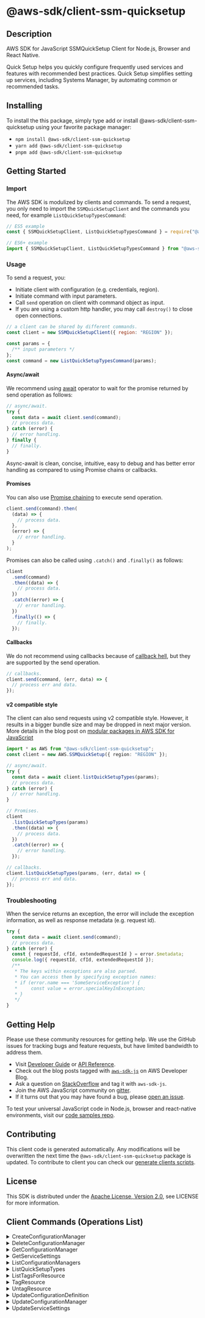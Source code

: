 <!-- generated file, do not edit directly -->

# @aws-sdk/client-ssm-quicksetup

## Description

AWS SDK for JavaScript SSMQuickSetup Client for Node.js, Browser and React Native.

<p>Quick Setup helps you quickly configure frequently used services and features with
recommended best practices. Quick Setup simplifies setting up services, including
Systems Manager, by automating common or recommended tasks.</p>

## Installing

To install the this package, simply type add or install @aws-sdk/client-ssm-quicksetup
using your favorite package manager:

- `npm install @aws-sdk/client-ssm-quicksetup`
- `yarn add @aws-sdk/client-ssm-quicksetup`
- `pnpm add @aws-sdk/client-ssm-quicksetup`

## Getting Started

### Import

The AWS SDK is modulized by clients and commands.
To send a request, you only need to import the `SSMQuickSetupClient` and
the commands you need, for example `ListQuickSetupTypesCommand`:

```js
// ES5 example
const { SSMQuickSetupClient, ListQuickSetupTypesCommand } = require("@aws-sdk/client-ssm-quicksetup");
```

```ts
// ES6+ example
import { SSMQuickSetupClient, ListQuickSetupTypesCommand } from "@aws-sdk/client-ssm-quicksetup";
```

### Usage

To send a request, you:

- Initiate client with configuration (e.g. credentials, region).
- Initiate command with input parameters.
- Call `send` operation on client with command object as input.
- If you are using a custom http handler, you may call `destroy()` to close open connections.

```js
// a client can be shared by different commands.
const client = new SSMQuickSetupClient({ region: "REGION" });

const params = {
  /** input parameters */
};
const command = new ListQuickSetupTypesCommand(params);
```

#### Async/await

We recommend using [await](https://developer.mozilla.org/en-US/docs/Web/JavaScript/Reference/Operators/await)
operator to wait for the promise returned by send operation as follows:

```js
// async/await.
try {
  const data = await client.send(command);
  // process data.
} catch (error) {
  // error handling.
} finally {
  // finally.
}
```

Async-await is clean, concise, intuitive, easy to debug and has better error handling
as compared to using Promise chains or callbacks.

#### Promises

You can also use [Promise chaining](https://developer.mozilla.org/en-US/docs/Web/JavaScript/Guide/Using_promises#chaining)
to execute send operation.

```js
client.send(command).then(
  (data) => {
    // process data.
  },
  (error) => {
    // error handling.
  }
);
```

Promises can also be called using `.catch()` and `.finally()` as follows:

```js
client
  .send(command)
  .then((data) => {
    // process data.
  })
  .catch((error) => {
    // error handling.
  })
  .finally(() => {
    // finally.
  });
```

#### Callbacks

We do not recommend using callbacks because of [callback hell](http://callbackhell.com/),
but they are supported by the send operation.

```js
// callbacks.
client.send(command, (err, data) => {
  // process err and data.
});
```

#### v2 compatible style

The client can also send requests using v2 compatible style.
However, it results in a bigger bundle size and may be dropped in next major version. More details in the blog post
on [modular packages in AWS SDK for JavaScript](https://aws.amazon.com/blogs/developer/modular-packages-in-aws-sdk-for-javascript/)

```ts
import * as AWS from "@aws-sdk/client-ssm-quicksetup";
const client = new AWS.SSMQuickSetup({ region: "REGION" });

// async/await.
try {
  const data = await client.listQuickSetupTypes(params);
  // process data.
} catch (error) {
  // error handling.
}

// Promises.
client
  .listQuickSetupTypes(params)
  .then((data) => {
    // process data.
  })
  .catch((error) => {
    // error handling.
  });

// callbacks.
client.listQuickSetupTypes(params, (err, data) => {
  // process err and data.
});
```

### Troubleshooting

When the service returns an exception, the error will include the exception information,
as well as response metadata (e.g. request id).

```js
try {
  const data = await client.send(command);
  // process data.
} catch (error) {
  const { requestId, cfId, extendedRequestId } = error.$metadata;
  console.log({ requestId, cfId, extendedRequestId });
  /**
   * The keys within exceptions are also parsed.
   * You can access them by specifying exception names:
   * if (error.name === 'SomeServiceException') {
   *     const value = error.specialKeyInException;
   * }
   */
}
```

## Getting Help

Please use these community resources for getting help.
We use the GitHub issues for tracking bugs and feature requests, but have limited bandwidth to address them.

- Visit [Developer Guide](https://docs.aws.amazon.com/sdk-for-javascript/v3/developer-guide/welcome.html)
  or [API Reference](https://docs.aws.amazon.com/AWSJavaScriptSDK/v3/latest/index.html).
- Check out the blog posts tagged with [`aws-sdk-js`](https://aws.amazon.com/blogs/developer/tag/aws-sdk-js/)
  on AWS Developer Blog.
- Ask a question on [StackOverflow](https://stackoverflow.com/questions/tagged/aws-sdk-js) and tag it with `aws-sdk-js`.
- Join the AWS JavaScript community on [gitter](https://gitter.im/aws/aws-sdk-js-v3).
- If it turns out that you may have found a bug, please [open an issue](https://github.com/aws/aws-sdk-js-v3/issues/new/choose).

To test your universal JavaScript code in Node.js, browser and react-native environments,
visit our [code samples repo](https://github.com/aws-samples/aws-sdk-js-tests).

## Contributing

This client code is generated automatically. Any modifications will be overwritten the next time the `@aws-sdk/client-ssm-quicksetup` package is updated.
To contribute to client you can check our [generate clients scripts](https://github.com/aws/aws-sdk-js-v3/tree/main/scripts/generate-clients).

## License

This SDK is distributed under the
[Apache License, Version 2.0](http://www.apache.org/licenses/LICENSE-2.0),
see LICENSE for more information.

## Client Commands (Operations List)

<details>
<summary>
CreateConfigurationManager
</summary>

[Command API Reference](https://docs.aws.amazon.com/AWSJavaScriptSDK/v3/latest/client/ssm-quicksetup/command/CreateConfigurationManagerCommand/) / [Input](https://docs.aws.amazon.com/AWSJavaScriptSDK/v3/latest/Package/-aws-sdk-client-ssm-quicksetup/Interface/CreateConfigurationManagerCommandInput/) / [Output](https://docs.aws.amazon.com/AWSJavaScriptSDK/v3/latest/Package/-aws-sdk-client-ssm-quicksetup/Interface/CreateConfigurationManagerCommandOutput/)

</details>
<details>
<summary>
DeleteConfigurationManager
</summary>

[Command API Reference](https://docs.aws.amazon.com/AWSJavaScriptSDK/v3/latest/client/ssm-quicksetup/command/DeleteConfigurationManagerCommand/) / [Input](https://docs.aws.amazon.com/AWSJavaScriptSDK/v3/latest/Package/-aws-sdk-client-ssm-quicksetup/Interface/DeleteConfigurationManagerCommandInput/) / [Output](https://docs.aws.amazon.com/AWSJavaScriptSDK/v3/latest/Package/-aws-sdk-client-ssm-quicksetup/Interface/DeleteConfigurationManagerCommandOutput/)

</details>
<details>
<summary>
GetConfigurationManager
</summary>

[Command API Reference](https://docs.aws.amazon.com/AWSJavaScriptSDK/v3/latest/client/ssm-quicksetup/command/GetConfigurationManagerCommand/) / [Input](https://docs.aws.amazon.com/AWSJavaScriptSDK/v3/latest/Package/-aws-sdk-client-ssm-quicksetup/Interface/GetConfigurationManagerCommandInput/) / [Output](https://docs.aws.amazon.com/AWSJavaScriptSDK/v3/latest/Package/-aws-sdk-client-ssm-quicksetup/Interface/GetConfigurationManagerCommandOutput/)

</details>
<details>
<summary>
GetServiceSettings
</summary>

[Command API Reference](https://docs.aws.amazon.com/AWSJavaScriptSDK/v3/latest/client/ssm-quicksetup/command/GetServiceSettingsCommand/) / [Input](https://docs.aws.amazon.com/AWSJavaScriptSDK/v3/latest/Package/-aws-sdk-client-ssm-quicksetup/Interface/GetServiceSettingsCommandInput/) / [Output](https://docs.aws.amazon.com/AWSJavaScriptSDK/v3/latest/Package/-aws-sdk-client-ssm-quicksetup/Interface/GetServiceSettingsCommandOutput/)

</details>
<details>
<summary>
ListConfigurationManagers
</summary>

[Command API Reference](https://docs.aws.amazon.com/AWSJavaScriptSDK/v3/latest/client/ssm-quicksetup/command/ListConfigurationManagersCommand/) / [Input](https://docs.aws.amazon.com/AWSJavaScriptSDK/v3/latest/Package/-aws-sdk-client-ssm-quicksetup/Interface/ListConfigurationManagersCommandInput/) / [Output](https://docs.aws.amazon.com/AWSJavaScriptSDK/v3/latest/Package/-aws-sdk-client-ssm-quicksetup/Interface/ListConfigurationManagersCommandOutput/)

</details>
<details>
<summary>
ListQuickSetupTypes
</summary>

[Command API Reference](https://docs.aws.amazon.com/AWSJavaScriptSDK/v3/latest/client/ssm-quicksetup/command/ListQuickSetupTypesCommand/) / [Input](https://docs.aws.amazon.com/AWSJavaScriptSDK/v3/latest/Package/-aws-sdk-client-ssm-quicksetup/Interface/ListQuickSetupTypesCommandInput/) / [Output](https://docs.aws.amazon.com/AWSJavaScriptSDK/v3/latest/Package/-aws-sdk-client-ssm-quicksetup/Interface/ListQuickSetupTypesCommandOutput/)

</details>
<details>
<summary>
ListTagsForResource
</summary>

[Command API Reference](https://docs.aws.amazon.com/AWSJavaScriptSDK/v3/latest/client/ssm-quicksetup/command/ListTagsForResourceCommand/) / [Input](https://docs.aws.amazon.com/AWSJavaScriptSDK/v3/latest/Package/-aws-sdk-client-ssm-quicksetup/Interface/ListTagsForResourceCommandInput/) / [Output](https://docs.aws.amazon.com/AWSJavaScriptSDK/v3/latest/Package/-aws-sdk-client-ssm-quicksetup/Interface/ListTagsForResourceCommandOutput/)

</details>
<details>
<summary>
TagResource
</summary>

[Command API Reference](https://docs.aws.amazon.com/AWSJavaScriptSDK/v3/latest/client/ssm-quicksetup/command/TagResourceCommand/) / [Input](https://docs.aws.amazon.com/AWSJavaScriptSDK/v3/latest/Package/-aws-sdk-client-ssm-quicksetup/Interface/TagResourceCommandInput/) / [Output](https://docs.aws.amazon.com/AWSJavaScriptSDK/v3/latest/Package/-aws-sdk-client-ssm-quicksetup/Interface/TagResourceCommandOutput/)

</details>
<details>
<summary>
UntagResource
</summary>

[Command API Reference](https://docs.aws.amazon.com/AWSJavaScriptSDK/v3/latest/client/ssm-quicksetup/command/UntagResourceCommand/) / [Input](https://docs.aws.amazon.com/AWSJavaScriptSDK/v3/latest/Package/-aws-sdk-client-ssm-quicksetup/Interface/UntagResourceCommandInput/) / [Output](https://docs.aws.amazon.com/AWSJavaScriptSDK/v3/latest/Package/-aws-sdk-client-ssm-quicksetup/Interface/UntagResourceCommandOutput/)

</details>
<details>
<summary>
UpdateConfigurationDefinition
</summary>

[Command API Reference](https://docs.aws.amazon.com/AWSJavaScriptSDK/v3/latest/client/ssm-quicksetup/command/UpdateConfigurationDefinitionCommand/) / [Input](https://docs.aws.amazon.com/AWSJavaScriptSDK/v3/latest/Package/-aws-sdk-client-ssm-quicksetup/Interface/UpdateConfigurationDefinitionCommandInput/) / [Output](https://docs.aws.amazon.com/AWSJavaScriptSDK/v3/latest/Package/-aws-sdk-client-ssm-quicksetup/Interface/UpdateConfigurationDefinitionCommandOutput/)

</details>
<details>
<summary>
UpdateConfigurationManager
</summary>

[Command API Reference](https://docs.aws.amazon.com/AWSJavaScriptSDK/v3/latest/client/ssm-quicksetup/command/UpdateConfigurationManagerCommand/) / [Input](https://docs.aws.amazon.com/AWSJavaScriptSDK/v3/latest/Package/-aws-sdk-client-ssm-quicksetup/Interface/UpdateConfigurationManagerCommandInput/) / [Output](https://docs.aws.amazon.com/AWSJavaScriptSDK/v3/latest/Package/-aws-sdk-client-ssm-quicksetup/Interface/UpdateConfigurationManagerCommandOutput/)

</details>
<details>
<summary>
UpdateServiceSettings
</summary>

[Command API Reference](https://docs.aws.amazon.com/AWSJavaScriptSDK/v3/latest/client/ssm-quicksetup/command/UpdateServiceSettingsCommand/) / [Input](https://docs.aws.amazon.com/AWSJavaScriptSDK/v3/latest/Package/-aws-sdk-client-ssm-quicksetup/Interface/UpdateServiceSettingsCommandInput/) / [Output](https://docs.aws.amazon.com/AWSJavaScriptSDK/v3/latest/Package/-aws-sdk-client-ssm-quicksetup/Interface/UpdateServiceSettingsCommandOutput/)

</details>
